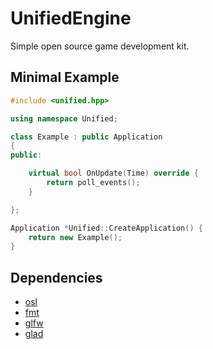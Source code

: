 # UnifiedEngine
Simple open source game development kit.

## Minimal Example
```cpp
#include <unified.hpp>

using namespace Unified;

class Example : public Application
{
public:

    virtual bool OnUpdate(Time) override {
        return poll_events();
    }

};

Application *Unified::CreateApplication() {
    return new Example();
}
```

## Dependencies
* [osl](https://github.com/beryll1um/osl)
* [fmt](https://github.com/fmtlib/fmt)
* [glfw](https://github.com/glfw/glfw)
* [glad](http://glad.sh)
